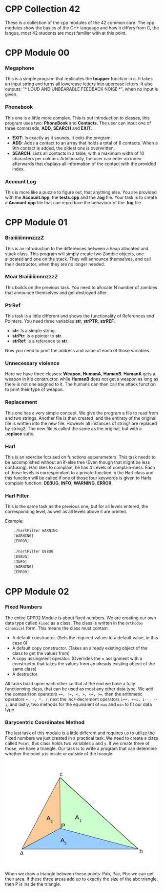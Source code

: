 #	CPP Collection 42

These is a collection of the cpp modules of the 42 common core. The cpp modules show the basics of the C++ language and how it differs from C, the langue, most 42 students are most familiar with at this point.

#	CPP Module 00
###	Megaphone
This is a simple program that replicates the **toupper** function in c. It takes an input string and turns all lowercase letters into upercase letters. It also outputs: "* LOUD AND UNBEARABLE FEEDBACK NOISE *", when no input is given.

###	Phonebook
This one is a little more complex. This is out introduction to classes, this program uses two: **PhoneBook** and **Contacts**. The user can input one of three commands, **ADD**, **SEARCH** and **EXIT**.
-	**EXIT**:	Is exactly as it sounds. It exits the program.
-	**ADD**:	Adds a contact to an array that holds a total of 8 contacts. When a 9th contact is added, the oldest one is overwritten.
-	**SEARCH**:	Lists all contacts in a table, with a maximum width of 10 characters per column. Additionally, the user can enter an index afterwards that displays all information of the contact with the provided index.

###	Account Log
This is more like a puzzle to figure out, that anything else. You are provided with the **Account.hpp**, the **tests.cpp** and the **.log** file. Your task is to create a **Account.cpp** file that can reproduce the behaviour of the **.log** file

#	CPP Module 01
###	BraiiiiiiinnnzzzZ
This is an introduction to the differences between a heap allocated and stack class. This program will simply create two Zombie objects, one allocated and one on the stack. They will announce themselves, and call their destructor, when they are no longer needed.

###	Moar BraiiiiiiinnnzzzZ
This builds on the previous task. You need to allocate N number of zombies that announce themselves and get destroyed after.

###	PtrRef
This task is a little different and shows the functionality of References and Pointers. You need three variables **str**, **strPTR**, **strREF**.
-	**str**:	Is a simple string.
-	**strPtr**:	Is a pointer to **str**.
-	**strRef**:	Is a reference to **str**.

Now you need to print the address and value of each of those variables.

###	Unnecessary violence
Here we have three classes: **Weapon**, **HumanA**, **HumanB**. **HumanA** gets a weapon in it's constructor, while **HumanB** does not get a weapon as long as there is not one asigned to it. The humans can then call the attack function to print their type of weapon.

###	Replacement
This one has a very simple concept. We give the program a file to read from and two strings. Another file is then created, and the entirety of the original file is written into the new file. However all instances of string1 are replaced by string2. The new file is called the same as the original, but with a **.replace** sufix.

###	Harl
This is an exercise focused on functions as parameters. This task needs to be accomplished without an if-else tree (Even though that might be less confusing).
Harl likes to complain, he has 4 Levels of complain-ness. Each of those levels is correspondant to a private function in the Harl class and this function will be called if one of those four keywords is given to Harls complain function: **DEBUG**, **INFO**, **WARNING**, **ERROR**.

###	Harl Filter
This is the same task as the previous one, but for all levels entered, the corresponding level, as well as all levels above it are printed.

<p>
	Example:
</p>

```bash
	./harlFilter WARNING
	[WARNING]
	[ERROR]

	./harlFilter DEBUG
	[DEBUG]
	[INFO]
	[WARNING]
	[ERROR]
```

#	CPP Module 02
###	Fixed Numbers
The entire CPP02 Module is about fixed numbers. We are creating our own data type called `Fixed` as a class. The class is written in the `Orthodox canonical` form. This means the class must contain:
-	A default constructor. (Sets the required values to a default value, in this case 0)
-	A default copy constructor. (Takes an already existing object of the class to get the values from)
-	A copy assingment operator. (Overrides the = assignment with a constructor that takes the values from an already existing object of the same class)
-	A destructor.

All tasks build upon each other so that at the end we have a fully functionning class, that can be used as most any other data type.
We add the comparison operators `==, !=, <, >, <=, >=`, then the arithmetic operators `+, -, *, /`, next the inc/-decrement operators `i++, ++i, i--, --i`, and lastly, two methods for the equivalent of `max` and `min` to fit our data type.


###	Barycentric Coordinates Method
The last task of this module is a little different and requires us to utilize the Fixed numbers we just created in a practical task. 
We need to create a class called `Point`, this class holds two variables `x` and `y`. If we create three of those, we have a triangle. Our task is to write a program that can determine whether the point `p` is inside or outside of the triangle.

![Barycentric Triangle](https://github.com/Cimex404/42-CPP_collection/blob/master/barycentric_triangle.png)

<p>
When we draw a triangle between these points: Pab, Pac, Pbc we can get their area. If these three areas add up to exactly the size of the abc triangle, then P is inside the triangle.
</p>
